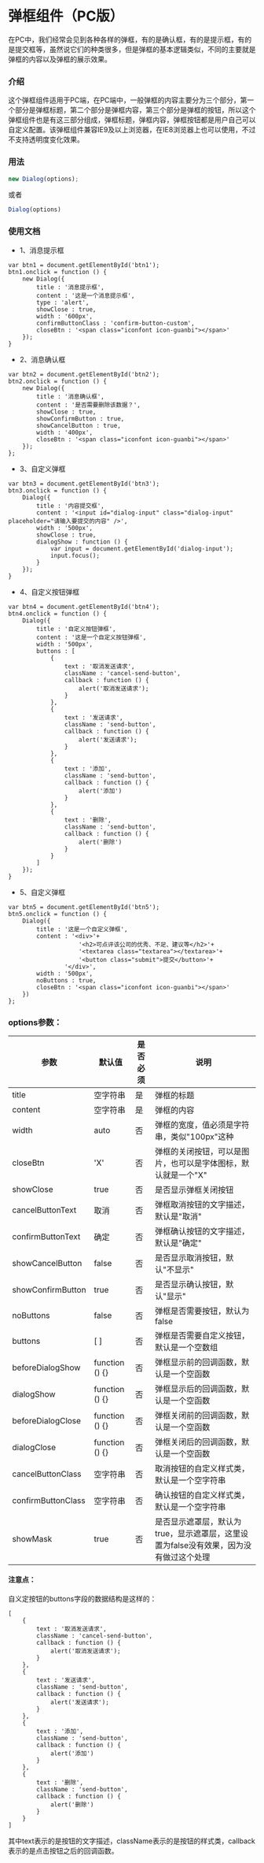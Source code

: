 # 弹框组件（PC版）
在PC中，我们经常会见到各种各样的弹框，有的是确认框，有的是提示框，有的是提交框等，虽然说它们的种类很多，但是弹框的基本逻辑类似，不同的主要就是弹框的内容以及弹框的展示效果。

### 介绍
这个弹框组件适用于PC端，在PC端中，一般弹框的内容主要分为三个部分，第一个部分是弹框标题，第二个部分是弹框内容，第三个部分是弹框的按钮，所以这个弹框组件也是有这三部分组成，弹框标题，弹框内容，弹框按钮都是用户自己可以自定义配置。该弹框组件兼容IE9及以上浏览器，在IE8浏览器上也可以使用，不过不支持透明度变化效果。

### 用法

```javascript
new Dialog(options);
```
或者

```javascript
Dialog(options)
```
### 使用文档
- 1、消息提示框

```
var btn1 = document.getElementById('btn1');
btn1.onclick = function () {
    new Dialog({
        title : '消息提示框',
        content : '这是一个消息提示框',
        type : 'alert',
        showClose : true,
        width : '600px',
        confirmButtonClass : 'confirm-button-custom',
        closeBtn : '<span class="iconfont icon-guanbi"></span>'
    });
}
```
- 2、消息确认框

```
var btn2 = document.getElementById('btn2');
btn2.onclick = function () {
    new Dialog({
        title : '消息确认框',
        content : '是否需要删除该数据？',
        showClose : true,
        showConfirmButton : true,
        showCancelButton : true,
        width : '400px',
        closeBtn : '<span class="iconfont icon-guanbi"></span>'
    });
};
```
- 3、自定义弹框

```
var btn3 = document.getElementById('btn3');
btn3.onclick = function () {
    Dialog({
        title : '内容提交框',
        content : '<input id="dialog-input" class="dialog-input" placeholder="请输入要提交的内容" />',
        width : '500px',
        showClose : true,
        dialogShow : function () {
            var input = document.getElementById('dialog-input');
            input.focus();
        }
    });
}
```
- 4、自定义按钮弹框

```
var btn4 = document.getElementById('btn4');
btn4.onclick = function () {
    Dialog({
        title : '自定义按钮弹框',
        content : '这是一个自定义按钮弹框',
        width : '500px',
        buttons : [
            {
                text : '取消发送请求',
                className : 'cancel-send-button',
                callback : function () {
                    alert('取消发送请求');
                }
            },
            {
                text : '发送请求',
                className : 'send-button',
                callback : function () {
                    alert('发送请求');
                }
            },
            {
                text : '添加',
                className : 'send-button',
                callback : function () {
                    alert('添加')
                }
            },
            {
                text : '删除',
                className : 'send-button',
                callback : function () {
                    alert('删除')
                }
            }
        ]
    });
}
```
- 5、自定义弹框

```
var btn5 = document.getElementById('btn5');
btn5.onclick = function () {
    Dialog({
        title : '这是一个自定义弹框',
        content : '<div>'+
                    '<h2>可点评该公司的优秀、不足、建议等</h2>'+
                    '<textarea class="textarea"></textarea>'+
                    '<button class="submit">提交</button>'+
                '</div>',
        width : '500px',
        noButtons : true,
        closeBtn : '<span class="iconfont icon-guanbi"></span>'
    })
};
```
### options参数：

参数 | 默认值 | 是否必须 | 说明
---|---|---|---
title | 空字符串 | 是 | 弹框的标题
content | 空字符串 | 是 | 弹框的内容
width | auto | 否 | 弹框的宽度，值必须是字符串，类似"100px"这种
closeBtn | 'X' | 否  | 弹框的关闭按钮，可以是图片，也可以是字体图标，默认就是一个"X"
showClose | true | 否 | 是否显示弹框关闭按钮
cancelButtonText | 取消 | 否 | 弹框取消按钮的文字描述，默认是"取消"
confirmButtonText | 确定 | 否 | 弹框确认按钮的文字描述，默认是"确定"
showCancelButton | false | 否 | 是否显示取消按钮，默认"不显示"
showConfirmButton | true | 否 | 是否显示确认按钮，默认"显示"
noButtons | false | 否 | 弹框是否需要按钮，默认为false
buttons | [ ] | 否 | 弹框是否需要自定义按钮，默认是一个空数组
beforeDialogShow | function () {} | 否 | 弹框显示前的回调函数，默认是一个空函数
dialogShow | function () {} | 否 | 弹框显示后的回调函数，默认是一个空函数
beforeDialogClose | function () {} | 否 | 弹框关闭前的回调函数，默认是一个空函数
dialogClose | function () {} | 否 | 弹框关闭后的回调函数，默认是一个空函数
cancelButtonClass | 空字符串 | 否 | 取消按钮的自定义样式类，默认是一个空字符串
confirmButtonClass | 空字符串 | 否 | 确认按钮的自定义样式类，默认是一个空字符串
showMask | true | 否 | 是否显示遮罩层，默认为true，显示遮罩层，这里设置为false没有效果，因为没有做过这个处理

#### 注意点：
自义定按钮的buttons字段的数据结构是这样的：
```
[
    {
        text : '取消发送请求',
        className : 'cancel-send-button',
        callback : function () {
            alert('取消发送请求');
        }
    },
    {
        text : '发送请求',
        className : 'send-button',
        callback : function () {
            alert('发送请求');
        }
    },
    {
        text : '添加',
        className : 'send-button',
        callback : function () {
            alert('添加')
        }
    },
    {
        text : '删除',
        className : 'send-button',
        callback : function () {
            alert('删除')
        }
    }
]
```
其中text表示的是按钮的文字描述，className表示的是按钮的样式类，callback表示的是点击按钮之后的回调函数。
